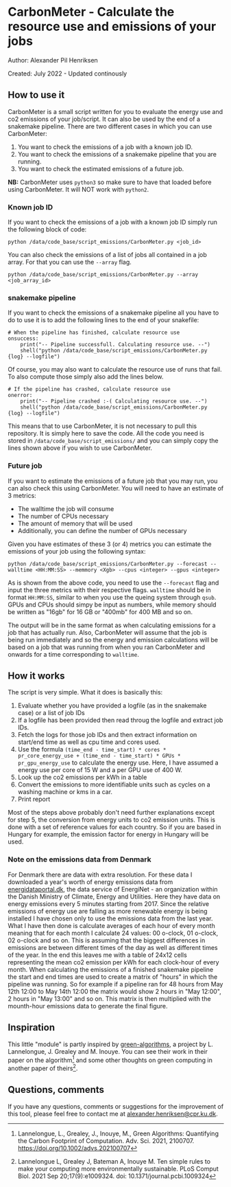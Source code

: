 # CarbonMeter - Calculate the resource use and emissions of your jobs

Author: Alexander Pil Henriksen

Created: July 2022 - Updated continously

## How to use it

CarbonMeter is a small script written for you to evaluate the energy use and co2 emissions of your job/script. It can also be used by the end of a snakemake pipeline.
There are two different cases in which you can use CarbonMeter:

1.  You want to check the emissions of a job with a known job ID.
2.  You want to check the emissions of a snakemake pipeline that you are running.
3.  You want to check the estimated emissions of a future job.

**NB:** CarbonMeter uses `python3` so make sure to have that loaded before using CarbonMeter. It will NOT work with `python2`.

### Known job ID

If you want to check the emissions of a job with a known job ID simply run the following block of code:

```
python /data/code_base/script_emissions/CarbonMeter.py <job_id>
```

You can also check the emissions of a list of jobs all contained in a job array. For that you can use the `--array` flag.

```
python /data/code_base/script_emissions/CarbonMeter.py --array <job_array_id>
```

### snakemake pipeline

If you want to check the emissions of a snakemake pipeline all you have to do to use it is to add the following lines to the end of your snakefile:

```
# When the pipeline has finished, calculate resource use
onsuccess:
	print("-- Pipeline successfull. Calculating resource use. --")
	shell("python /data/code_base/script_emissions/CarbonMeter.py {log} --logfile")
```

Of course, you may also want to calculate the resource use of runs that fail. To also compute those simply also add the lines below.

```
# If the pipeline has crashed, calculate resource use
onerror:
	print("-- Pipeline crashed :-( Calculating resource use. --")
	shell("python /data/code_base/script_emissions/CarbonMeter.py {log} --logfile")
```

This means that to use CarbonMeter, it is not necessary to pull this repository. It is simply here to save the code. All the code you need is stored in `/data/code_base/script_emissions/` and you can simply copy the lines shown above if you wish to use CarbonMeter.

### Future job

If you want to estimate the emissions of a future job that you may run, you can also check this using CarbonMeter.
You will need to have an estimate of 3 metrics:

*   The walltime the job will consume
*   The number of CPUs necessary
*   The amount of memory that will be used
*	Additionally, you can define the number of GPUs necessary

Given you have estimates of these 3 (or 4) metrics you can estimate the emissions of your job using the following syntax:

```
python /data/code_base/script_emissions/CarbonMeter.py --forecast --walltime <HH:MM:SS> --memmory <Xgb> --cpus <integer> --gpus <integer>
```

As is shown from the above code, you need to use the `--forecast` flag and input the three metrics with their respective flags. `walltime` should be in format `HH:MM:SS`, similar to when you use the queing system through `qsub`. GPUs and CPUs should simpy be input as numbers, while memory should be written as "16gb" for 16 GB or "400mb" for 400 MB and so on.

The output will be in the same format as when calculating emissions for a job that has actually run. Also, CarbonMeter will assume that the job is being run immediately and so the energy and emission calculations will be based on a job that was running from when you ran CarbonMeter and onwards for a time corresponding to `walltime`.


## How it works

The script is very simple. What it does is basically this:

1.	Evaluate whether you have provided a logfile (as in the snakemake case) or a list of job IDs
2.  If a logfile has been provided then read throug the logfile and extract job IDs.
3.  Fetch the logs for those job IDs and then extract information on start/end time as well as cpu time and cores used.
4.	Use the formula `(time_end - time_start) * cores * pr_core_energy_use + (time_end - time_start) * GPUs * pr_gpu_energy_use` to calculate the energy use. Here, I have assumed a energy use per core of 15 W and a per GPU use of 400 W.
5.	Look up the co2 emissions per kWh in a table
6.	Convert the emissions to more identifiable units such as cycles on a washing machine or kms in a car.
7.	Print report


Most of the steps above probably don't need further explanations except for step 5, the conversion from energy units to co2 emission units. This is done with a set of reference values for each country. So if you are based in Hungary for example, the emission factor for energy in Hungary will be used. 

### Note on the emissions data from Denmark

For Denmark there are data with extra resolution. For these data I downloaded a year's worth of energy emissions data from [energidataportal.dk](www.energidataportal.dk), the data service of EnergiNet - an organization within the Danish Ministry of Climate, Energy and Utilities. Here they have data on energy emissions every 5 minutes starting from 2017. Since the relative emissions of energy use are falling as more renewable energy is being installed I have chosen only to use the emissions data from the last year.
What I have then done is calculate averages of each hour of every month meaning that for each month I calculate 24 values: 00 o-clock, 01 o-clock, 02 o-clock and so on. This is assuming that the biggest differences in emissions are between different times of the day as well as different times of the year. In the end this leaves me with a table of 24x12 cells representing the mean co2 emission per kWh for each clock-hour of every month. When calculating the emissions of a finished snakemake pipeline the start and end times are used to create a matrix of "hours" in which the pipeline was running. So for example if a pipeline ran for 48 hours from May 12th 12:00 to May 14th 12:00 the matrix would show 2 hours in "May 12:00", 2 hours in "May 13:00" and so on. This matrix is then multiplied with the mounth-hour emissions data to generate the final figure.

## Inspiration

This little "module" is partly inspired by [green-algorithms](www.green-algorithms.org), a project by L. Lannelongue, J. Grealey and M. Inouye. You can see their work in their paper on the algorithm[^1] and some other thoughts on green computing in another paper of theirs[^2].

[^1]: Lannelongue, L., Grealey, J., Inouye, M., Green Algorithms: Quantifying the Carbon Footprint of Computation. Adv. Sci. 2021, 2100707. https://doi.org/10.1002/advs.202100707
[^2]: Lannelongue L, Grealey J, Bateman A, Inouye M. Ten simple rules to make your computing more environmentally sustainable. PLoS Comput Biol. 2021 Sep 20;17(9):e1009324. doi: 10.1371/journal.pcbi.1009324


## Questions, comments

If you have any questions, comments or suggestions for the improvement of this tool, please feel free to contact me at alexander.henriksen@cpr.ku.dk.
